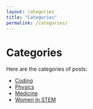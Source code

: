 ```yaml
---
layout: categories
title: "Categories"
permalink: /categories/
---
```


# Categories

Here are the categories of posts:

- [Coding](/categories/coding/)
- [Physics](/categories/physics/)
- [Medicine](/categories/medicine/)
- [Women In STEM](/categories/women-in-stem/)
